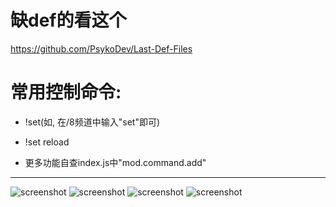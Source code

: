 # 缺def的看这个

https://github.com/PsykoDev/Last-Def-Files

# 常用控制命令:

- !set(如, 在/8频道中输入"set"即可)

- !set reload

- 更多功能自查index.js中"mod.command.add"

---

![screenshot](https://github.com/zc149352394/Tera-Helper/blob/main/screenshot/1.png)
![screenshot](https://github.com/zc149352394/Tera-Helper/blob/main/screenshot/2.png)
![screenshot](https://github.com/zc149352394/Tera-Helper/blob/main/screenshot/3.png)
![screenshot](https://github.com/zc149352394/Tera-Helper/blob/main/screenshot/4.png)
